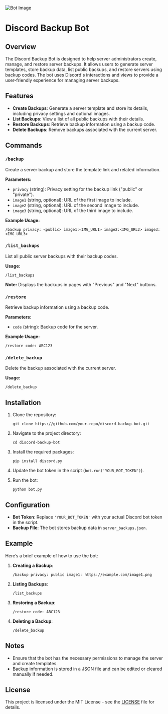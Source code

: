 ![Bot Image](cover)

# Discord Backup Bot

## Overview

The Discord Backup Bot is designed to help server administrators create, manage, and restore server backups. It allows users to generate server templates, store backup data, list public backups, and restore servers using backup codes. The bot uses Discord's interactions and views to provide a user-friendly experience for managing server backups.

## Features

- **Create Backups**: Generate a server template and store its details, including privacy settings and optional images.
- **List Backups**: View a list of all public backups with their details.
- **Restore Backups**: Retrieve backup information using a backup code.
- **Delete Backups**: Remove backups associated with the current server.

## Commands

### `/backup`
Create a server backup and store the template link and related information.

**Parameters:**
- `privacy` (string): Privacy setting for the backup link ("public" or "private").
- `image1` (string, optional): URL of the first image to include.
- `image2` (string, optional): URL of the second image to include.
- `image3` (string, optional): URL of the third image to include.

**Example Usage:**

```
/backup privacy: <public> image1:<IMG_URL1> image2:<IMG_URL2> image3:<IMG_URL3>
```


### `/list_backups`
List all public server backups with their backup codes.

**Usage:**
```
/list_backups
```

**Note:** Displays the backups in pages with "Previous" and "Next" buttons.

### `/restore`
Retrieve backup information using a backup code.

**Parameters:**
- `code` (string): Backup code for the server.

**Example Usage:**
```
/restore code: ABC123
```

### `/delete_backup`
Delete the backup associated with the current server.

**Usage:**
```
/delete_backup
```

## Installation

1. Clone the repository:
   ```
   git clone https://github.com/your-repo/discord-backup-bot.git
   ```

2. Navigate to the project directory:
   ```
   cd discord-backup-bot
   ```

3. Install the required packages:
   ```
   pip install discord.py
   ```

4. Update the bot token in the script (`bot.run('YOUR_BOT_TOKEN')`).

5. Run the bot:
   ```
   python bot.py
   ```

## Configuration

- **Bot Token**: Replace `'YOUR_BOT_TOKEN'` with your actual Discord bot token in the script.
- **Backup File**: The bot stores backup data in `server_backups.json`.

## Example

Here’s a brief example of how to use the bot:

1. **Creating a Backup**:
   ```
   /backup privacy: public image1: https://example.com/image1.png
   ```

2. **Listing Backups**:
   ```
   /list_backups
   ```

3. **Restoring a Backup**:
   ```
   /restore code: ABC123
   ```

4. **Deleting a Backup**:
   ```
   /delete_backup
   ```

## Notes

- Ensure that the bot has the necessary permissions to manage the server and create templates.
- Backup information is stored in a JSON file and can be edited or cleared manually if needed.

## License

This project is licensed under the MIT License - see the [LICENSE](LICENSE) file for details.
